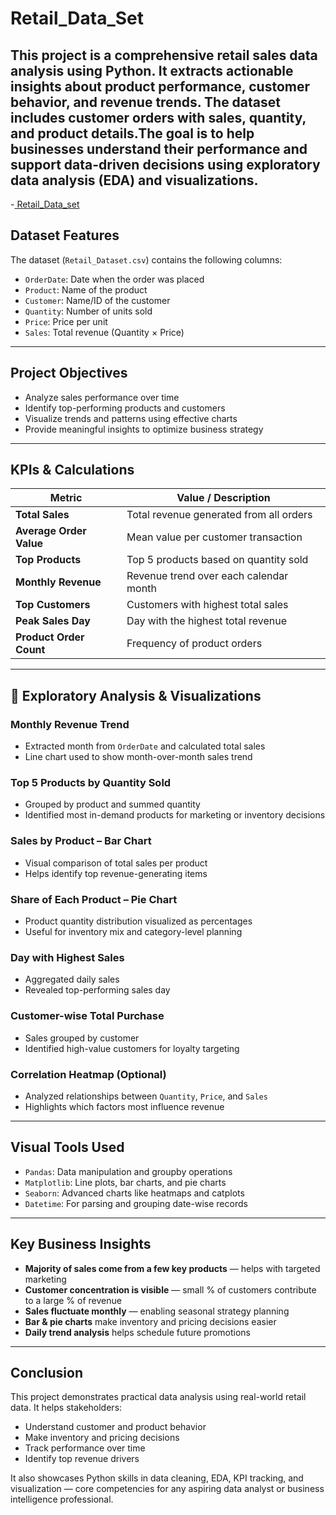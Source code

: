 # Retail_Data_Set
## This project is a comprehensive retail sales data analysis using Python. It extracts actionable insights about product performance, customer behavior, and revenue trends. The dataset includes customer orders with sales, quantity, and product details.The goal is to help businesses understand their performance and support data-driven decisions using exploratory data analysis (EDA) and visualizations.


-<a href = "https://github.com/998rajat/Retail_Data/blob/main/Retail_Sales_Data.csv"> Retail_Data_set</a>

##  Dataset Features

The dataset (`Retail_Dataset.csv`) contains the following columns:

- `OrderDate`: Date when the order was placed
- `Product`: Name of the product
- `Customer`: Name/ID of the customer
- `Quantity`: Number of units sold
- `Price`: Price per unit
- `Sales`: Total revenue (Quantity × Price)

---
##  Project Objectives

- Analyze sales performance over time
- Identify top-performing products and customers
- Visualize trends and patterns using effective charts
- Provide meaningful insights to optimize business strategy

---

##  KPIs & Calculations

| Metric                             | Value / Description                        |
|--------------------------- |--------------------------------------------|
| **Total Sales**            |  Total revenue generated from all orders   |
|  **Average Order Value**   | Mean value per customer transaction        |
|  **Top Products**          | Top 5 products based on quantity sold      |
|  **Monthly Revenue**       | Revenue trend over each calendar month     |
|  **Top Customers**         | Customers with highest total sales         |
|  **Peak Sales Day**        | Day with the highest total revenue         |
|  **Product Order Count**   | Frequency of product orders                |

---

## 📌 Exploratory Analysis & Visualizations

### Monthly Revenue Trend

- Extracted month from `OrderDate` and calculated total sales
- Line chart used to show month-over-month sales trend

### Top 5 Products by Quantity Sold

- Grouped by product and summed quantity
- Identified most in-demand products for marketing or inventory decisions

###  Sales by Product – Bar Chart

- Visual comparison of total sales per product
- Helps identify top revenue-generating items

###  Share of Each Product – Pie Chart

- Product quantity distribution visualized as percentages
- Useful for inventory mix and category-level planning

###  Day with Highest Sales

- Aggregated daily sales
- Revealed top-performing sales day

###  Customer-wise Total Purchase

- Sales grouped by customer
- Identified high-value customers for loyalty targeting

###  Correlation Heatmap (Optional)

- Analyzed relationships between `Quantity`, `Price`, and `Sales`
- Highlights which factors most influence revenue

---

##  Visual Tools Used

- `Pandas`: Data manipulation and groupby operations
- `Matplotlib`: Line plots, bar charts, and pie charts
- `Seaborn`: Advanced charts like heatmaps and catplots
- `Datetime`: For parsing and grouping date-wise records

---

##  Key Business Insights

-  **Majority of sales come from a few key products** — helps with targeted marketing
-  **Customer concentration is visible** — small % of customers contribute to a large % of revenue
-  **Sales fluctuate monthly** — enabling seasonal strategy planning
-  **Bar & pie charts** make inventory and pricing decisions easier
-  **Daily trend analysis** helps schedule future promotions

---

##  Conclusion

This project demonstrates practical data analysis using real-world retail data. It helps stakeholders:

- Understand customer and product behavior
- Make inventory and pricing decisions
- Track performance over time
- Identify top revenue drivers

It also showcases Python skills in data cleaning, EDA, KPI tracking, and visualization — core competencies for any aspiring data analyst or business intelligence professional.






